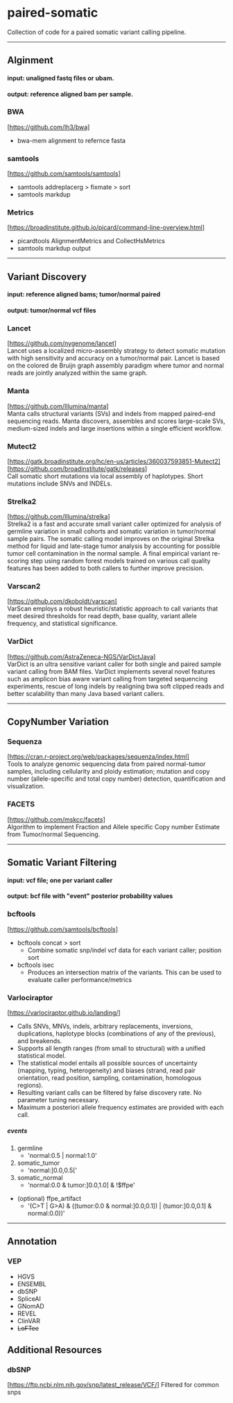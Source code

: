 # paired-somatic
Collection of code for a paired somatic variant calling pipeline.

***

## Alginment
#### input: unaligned fastq files or ubam.
#### output: reference aligned bam per sample.

### BWA
   [https://github.com/lh3/bwa]  
   
   * bwa-mem alignment to refernce fasta

### samtools
  [https://github.com/samtools/samtools]  
  
  * samtools addreplacerg > fixmate > sort  
  * samtools markdup

### Metrics
   [https://broadinstitute.github.io/picard/command-line-overview.html]  
   
   * picardtools AlignmentMetrics and CollectHsMetrics
   * samtools markdup output

***

## Variant Discovery
#### input: reference aligned bams; tumor/normal paired
#### output: tumor/normal vcf files

### Lancet
[https://github.com/nygenome/lancet]  
Lancet uses a localized micro-assembly strategy to detect somatic mutation with high sensitivity and accuracy on a tumor/normal pair. Lancet is based on the colored de Bruijn graph assembly paradigm where tumor and normal reads are jointly analyzed within the same graph.

### Manta
[https://github.com/Illumina/manta]  
Manta calls structural variants (SVs) and indels from mapped paired-end sequencing reads. Manta discovers, assembles and scores large-scale SVs, medium-sized indels and large insertions within a single efficient workflow.

### Mutect2
[https://gatk.broadinstitute.org/hc/en-us/articles/360037593851-Mutect2]  
[https://github.com/broadinstitute/gatk/releases]  
Call somatic short mutations via local assembly of haplotypes. Short mutations include SNVs and INDELs. 

### Strelka2
[https://github.com/Illumina/strelka]  
Strelka2 is a fast and accurate small variant caller optimized for analysis of germline variation in small cohorts and somatic variation in tumor/normal sample pairs. The somatic calling model improves on the original Strelka method for liquid and late-stage tumor analysis by accounting for possible tumor cell contamination in the normal sample. A final empirical variant re-scoring step using random forest models trained on various call quality features has been added to both callers to further improve precision.

### Varscan2
[https://github.com/dkoboldt/varscan]  
VarScan employs a robust heuristic/statistic approach to call variants that meet desired thresholds for read depth, base quality, variant allele frequency, and statistical significance.


### VarDict
[https://github.com/AstraZeneca-NGS/VarDictJava]  
VarDict is an ultra sensitive variant caller for both single and paired sample variant calling from BAM files. VarDict implements several novel features such as amplicon bias aware variant calling from targeted sequencing experiments, rescue of long indels by realigning bwa soft clipped reads and better scalability than many Java based variant callers.

***

## CopyNumber Variation

### Sequenza
[https://cran.r-project.org/web/packages/sequenza/index.html]  
Tools to analyze genomic sequencing data from paired normal-tumor samples, including cellularity and ploidy estimation; mutation and copy number (allele-specific and total copy number) detection, quantification and visualization.

### FACETS
[https://github.com/mskcc/facets]  
Algorithm to implement Fraction and Allele specific Copy number Estimate from Tumor/normal Sequencing.

***

## Somatic Variant Filtering
#### input: vcf file; one per variant caller
#### output: bcf file with "event" posterior probability values

### bcftools
  [https://github.com/samtools/bcftools]
  
  * bcftools concat > sort
    + Combine somatic snp/indel vcf data for each variant caller; position sort
  * bcftools isec
    + Produces an intersection matrix of the variants. This can be used to evaluate caller performance/metrics

### Varlociraptor
[https://varlociraptor.github.io/landing/]  
  * Calls SNVs, MNVs, indels, arbitrary replacements, inversions, duplications, haplotype blocks (combinations of any of the previous), and breakends.  
  * Supports all length ranges (from small to structural) with a unified statistical model.  
  * The statistical model entails all possible sources of uncertainty (mapping, typing, heterogeneity) and biases (strand, read pair orientation, read position, sampling, contamination, homologous regions).  
  * Resulting variant calls can be filtered by false discovery rate. No parameter tuning necessary.  
  * Maximum a posteriori allele frequency estimates are provided with each call.  

##### events
  1. germline
      + 'normal:0.5 | normal:1.0'
  2. somatic_tumor
      + 'normal:]0.0,0.5['
  3. somatic_normal
      + 'normal:0.0 & tumor:]0.0,1.0] & !$ffpe'
  * (optional) ffpe_artifact
      + '(C>T | G>A) & ((tumor:0.0 & normal:]0.0,0.1]) | (tumor:]0.0,0.1] & normal:0.0))'

***

## Annotation

### VEP

  * HGVS
  * ENSEMBL
  * dbSNP
  * SpliceAI
  * GNomAD
  * REVEL
  * ClinVAR
  * ~~LoFTee~~
  
## Additional Resources

### dbSNP
   [https://ftp.ncbi.nlm.nih.gov/snp/latest_release/VCF/]
   Filtered for common snps
